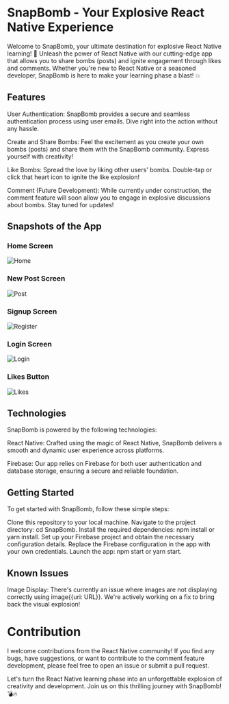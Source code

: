 # SnapBomb - Your Explosive React Native Experience

Welcome to SnapBomb, your ultimate destination for explosive React Native learning! 🚀 Unleash the power of React Native with our cutting-edge app that allows you to share bombs (posts) and ignite engagement through likes and comments. Whether you're new to React Native or a seasoned developer, SnapBomb is here to make your learning phase a blast! 💥

## Features

User Authentication: SnapBomb provides a secure and seamless authentication process using user emails. Dive right into the action without any hassle.

Create and Share Bombs: Feel the excitement as you create your own bombs (posts) and share them with the SnapBomb community. Express yourself with creativity!

Like Bombs: Spread the love by liking other users' bombs. Double-tap or click that heart icon to ignite the like explosion!

Comment (Future Development): While currently under construction, the comment feature will soon allow you to engage in explosive discussions about bombs. Stay tuned for updates!

## Snapshots of the App

### Home Screen
![Home](./home.png)

### New Post Screen
![Post](./post.png)

### Signup Screen
![Register](./signup.png)

### Login Screen
![Login](./login.png)

### Likes Button
![Likes](./like.png)

## Technologies

SnapBomb is powered by the following technologies:

React Native: Crafted using the magic of React Native, SnapBomb delivers a smooth and dynamic user experience across platforms.

Firebase: Our app relies on Firebase for both user authentication and database storage, ensuring a secure and reliable foundation.

## Getting Started

To get started with SnapBomb, follow these simple steps:

Clone this repository to your local machine.
Navigate to the project directory: cd SnapBomb.
Install the required dependencies: npm install or yarn install.
Set up your Firebase project and obtain the necessary configuration details.
Replace the Firebase configuration in the app with your own credentials.
Launch the app: npm start or yarn start.

## Known Issues

Image Display: There's currently an issue where images are not displaying correctly using image{{uri: URL}}. We're actively working on a fix to bring back the visual explosion!

# Contribution

I welcome contributions from the React Native community! If you find any bugs, have suggestions, or want to contribute to the comment feature development, please feel free to open an issue or submit a pull request.

Let's turn the React Native learning phase into an unforgettable explosion of creativity and development. Join us on this thrilling journey with SnapBomb! 💣🔥
